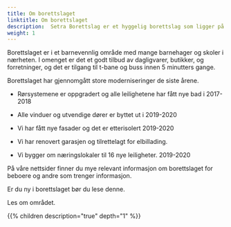 ```yaml
---
title: Om borettslaget
linktitle: Om borettslaget
description:  Setra Borettslag er et hyggelig borettslag som ligger på Røa/Hovseter, og består av 270 andelsleiligheter.
weight: 1
---
```


Borettslaget er i et barnevennlig område med mange barnehager og skoler i nærheten. I omenget er det et godt tilbud av dagligvarer, butikker, og forretninger, og det er tilgang til t-bane og buss innen 5 minutters gange.

Borettslaget har gjennomgått store moderniseringer de siste årene.

- Rørsystemene er oppgradert og alle leilighetene har fått nye bad i 2017-2018

- Alle vinduer og utvendige dører er byttet ut i 2019-2020

- Vi har fått nye fasader og det er etterisolert 2019-2020

- Vi har renovert garasjen og tilrettelagt for elbillading.

- Vi bygger om næringslokaler til 16 nye leiligheter. 2019-2020

På våre nettsider finner du mye relevant informasjon om borettslaget for beboere og andre som trenger informasjon.

Er du ny i borettslaget bør du lese denne.

Les om området.

{{% children description="true" depth="1" %}}
